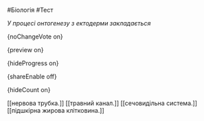 #Біологія #Тест

*У процесі онтогенезу з ектодерми закладається*

{noChangeVote on}

{preview on}

{hideProgress on}

{shareEnable off}

{hideCount on}

[[нервова трубка.]]
[[травний канал.]]
[[сечовидільна система.]]
[[підшкірна жирова клітковина.]]
